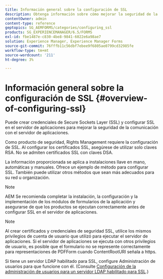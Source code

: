 ```yaml
---
title: Información general sobre la configuración de SSL
description: Obtenga información sobre cómo mejorar la seguridad de la comunicación configurando SSL.
contentOwner: admin
content-type: reference
geptopics: SG_AEMFORMS/categories/configuring_ssl
products: SG_EXPERIENCEMANAGER/6.5/FORMS
exl-id: fbe1487e-c830-4be8-9841-6022e6a98ae7
solution: Experience Manager, Experience Manager Forms
source-git-commit: 76fffb11c56dbf7ebee9f6805ae0799cd32985fe
workflow-type: tm+mt
source-wordcount: '211'
ht-degree: 3%

---
```


# Información general sobre la configuración de SSL {#overview-of-configuring-ssl}

Puede crear credenciales de Secure Sockets Layer (SSL) y configurar SSL en el servidor de aplicaciones para mejorar la seguridad de la comunicación con el servidor de aplicaciones.

Como producto de seguridad, Rights Management requiere la configuración de SSL. Al configurar los certificados SSL, asegúrese de utilizar solo claves RSA. No se admiten certificados SSL con claves DSA.

La información proporcionada se aplica a instalaciones llave en mano, automáticas y manuales. Ofrece un ejemplo de método para configurar SSL. También puede utilizar otros métodos que sean más adecuados para su red u organización.

>[!NOTE]
>
>AEM Se recomienda completar la instalación, la configuración y la implementación de los módulos de formularios de la aplicación y asegurarse de que los productos se ejecutan correctamente antes de configurar SSL en el servidor de aplicaciones.

>[!NOTE]
>
>Al crear certificados y credenciales de seguridad SSL, utilice los mismos privilegios de cuenta de usuario que utilizó para ejecutar el servidor de aplicaciones. Si el servidor de aplicaciones se ejecuta con otros privilegios de usuario, es posible que el formulario no se represente correctamente para representaciones de PDFForm cuando ContentRootURI señala a https.

Si tiene un servidor LDAP habilitado para SSL, configure Administración de usuarios para que funcione con él. (Consulte [Configuración de la administración de usuarios para un servidor LDAP habilitado para SSL](/help/forms/using/admin-help/configure-user-management-ssl-enabled.md#configure-user-management-for-an-ssl-enabled-ldap-server).)
